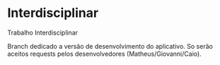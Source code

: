 # Interdisciplinar
Trabalho Interdisciplinar

Branch dedicado a versão de desenvolvimento do aplicativo. So serão aceitos requests pelos desenvolvedores (Matheus/Giovanni/Caio).
